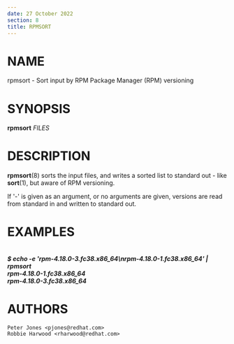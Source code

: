 ```yaml
---
date: 27 October 2022
section: 8
title: RPMSORT
---
```


NAME
====

rpmsort - Sort input by RPM Package Manager (RPM) versioning

SYNOPSIS
========

**rpmsort** *FILES*

DESCRIPTION
===========

**rpmsort**(8) sorts the input files, and writes a sorted list to standard
out - like **sort**(1), but aware of RPM versioning.

If \'-\' is given as an argument, or no arguments are given, versions are read
from standard in and written to standard out.

EXAMPLES
========

\
***$ echo -e \'rpm-4.18.0-3.fc38.x86_64\\nrpm-4.18.0-1.fc38.x86_64\' | rpmsort \
rpm-4.18.0-1.fc38.x86_64 \
rpm-4.18.0-3.fc38.x86_64***

AUTHORS
=======

    Peter Jones <pjones@redhat.com>
	Robbie Harwood <rharwood@redhat.com>
